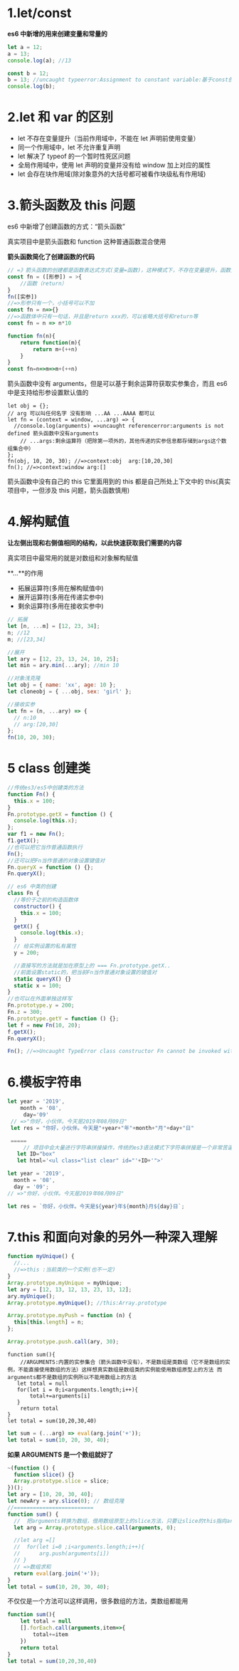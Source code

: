 # 1.let/const

**es6 中新增的用来创建变量和常量的**

```js
let a = 12;
a = 13;
console.log(a); //13

const b = 12;
b = 13; //uncaught typeerror:Assignment to constant variable:基于const创建变量，变量存储的值不能被修改(常量)
console.log(b);
```

# 2.let 和 var 的区别

- let 不存在变量提升（当前作用域中，不能在 let 声明前使用变量）
- 同一个作用域中，let 不允许重复声明
- let 解决了 typeof 的一个暂时性死区问题
- 全局作用域中，使用 let 声明的变量并没有给 window 加上对应的属性
- let 会存在块作用域(除对象意外的大括号都可被看作块级私有作用域)

# 3.箭头函数及 this 问题

es6 中新增了创建函数的方式：“箭头函数”

真实项目中是箭头函数和 function 这种普通函数混合使用

**箭头函数简化了创建函数的代码**

```js
// =》箭头函数的创建都是函数表达式方式(变量=函数)，这种模式下，不存在变量提升，函数只能在创建完成后被执行（也就是创建的代码之后执行）
const fn = ([形参]) = >{
    //函数（return）
}
fn([实参])
//=>形参只有一个，小括号可以不加
const fn = n=>{}
//=>函数体中只有一句话，并且是return xxx的，可以省略大括号和return等
const fn = n => n*10

function fn(n){
    return function(m){
        return m+(++n)
    }
}
const fn=n=>m=>m+(++n)
```

箭头函数中没有 arguments，但是可以基于剩余运算符获取实参集合，而且 es6 中是支持给形参设置默认值的

```JS
let obj = {};
// arg 可以叫任何名字 没有影响 ...AA ...AAAA 都可以
let fn = (context = window, ...arg) => {
  //console.log(arguments) =>uncaught referencerror:arguments is not defined 箭头函数中没有arguments
    // ...args:剩余运算符（把除第一项外的，其他传递的实参信息都存储到args这个数组集合中）
};
fn(obj, 10, 20, 30); //=>context:obj  arg:[10,20,30]
fn(); //=>context:window arg:[]

```

箭头函数中没有自己的 this 它里面用到的 this 都是自己所处上下文中的 this(真实项目中，一但涉及 this 问题，箭头函数慎用)

# 4.解构赋值

**让左侧出现和右侧值相同的结构，以此快速获取我们需要的内容**

真实项目中最常用的就是对数组和对象解构赋值

**...**的作用

- 拓展运算符(多用在解构赋值中)
- 展开运算符(多用在传递实参中)
- 剩余运算符(多用在接收实参中)

```js
// 拓展
let [n, ...m] = [12, 23, 34];
n; //12
m; //[23,34]

//展开
let ary = [12, 23, 13, 24, 10, 25];
let min = ary.min(...ary); //min 10

//对象浅克隆
let obj = { name: 'xx', age: 10 };
let cloneobj = { ...obj, sex: 'girl' };

//接收实参
let fn = (n, ...ary) => {
  // n:10
  // arg:[20,30]
};
fn(10, 20, 30);
```

# 5 class 创建类

```js
//传统es3/es5中创建类的方法
function Fn() {
  this.x = 100;
}
Fn.prototype.getX = function () {
  console.log(this.x);
};
var f1 = new Fn();
f1.getX();
//也可以把它当作普通函数执行
Fn();
//还可以把Fn当作普通的对象设置键值对
Fn.queryX = function () {};
Fn.queryX();
```

```js
// es6 中类的创建
class Fn {
  //等价于之前的构造函数体
  constructor() {
    this.x = 100;
  }
  getX() {
    console.log(this.x);
  }
  // 给实例设置的私有属性
  y = 200;

  //直接写的方法就是加在原型上的 === Fn.prototype.getX..
  //前面设置static的，把当前Fn当作普通对象设置的键值对
  static queryX() {}
  static x = 100;
}
//也可以在外面单独这样写
Fn.prototype.y = 200;
Fn.z = 300;
Fn.prototype.getY = function () {};
let f = new Fn(10, 20);
f.getX();
Fn.queryX();

Fn(); //=>Uncaught TypeError class constructor Fn cannot be invoked without 'new' class创建的类只能new执行，不能当作普通函数执行
```

# 6.模板字符串

```js
let year = '2019',
    month = '08',
     day='09'
 // =>"你好，小伙伴。今天是2019年08月09日"
 let res = "你好，小伙伴。今天是"+year+"年"+month+"月"+day+"日"

 =====
     // 项目中会大量进行字符串拼接操作，传统的es3语法模式下字符串拼接是一个非常苦逼的任务
   let ID="box"
   let html='<ul class="list clear" id="'+ID+'">'
```

```js
let year = '2019',
  month = '08',
  day = '09';
// =>"你好，小伙伴。今天是2019年08月09日"

let res = `你好，小伙伴。今天是${year}年${month}月${day}日`;
```

# 7.this 和面向对象的另外一种深入理解

```js
function myUnique() {
  //...
  //=>this :当前类的一个实例(也不一定)
}
Array.prototype.myUnique = myUnique;
let ary = [12, 13, 12, 13, 23, 13, 12];
ary.myUnique();
Array.prototype.myUnique(); //this:Array.prototype

Array.prototype.myPush = function (n) {
  this[this.length] = n;
};

Array.prototype.push.call(ary, 30);
```

```JS
function sum(){
    //ARGUMENTS:内置的实参集合（箭头函数中没有），不是数组是类数组（它不是数组的实例，不能直接使用数组的方法）这样想真实数组是数组类的实例能使用数组原型上的方法 而arguments都不是数组的实例所以不能用数组上的方法
   let total = null
   for(let i = 0;i<arguments.length;i++){
       total+=arguments[i]
   }
    return total
}
let total = sum(10,20,30,40)
```

```js
let sum = (...arg) => eval(arg.join('+'));
let total = sum(10, 20, 30, 40);
```

**如果 ARGUMENTS 是一个数组就好了**

```js
~(function () {
  function slice() {}
  Array.prototype.slice = slice;
})();
let ary = [10, 20, 30, 40];
let newAry = ary.slice(0); // 数组克隆
//=========================
function sum() {
  //  把arguments转换为数组，借用数组原型上的slice方法，只要让slice的this指向arguments 就相当于把arguments转换为新数组
  let arg = Array.prototype.slice.call(arguments, 0);

  //let arg =[]
  //  for(let i=0 ;i<arguments.length;i++){
  //      arg.push(arguments[i])
  // }
  // =>数组求和
  return eval(arg.join('+'));
}
let total = sum(10, 20, 30, 40);
```

不仅仅是一个方法可以这样调用，很多数组的方法，类数组都能用

```js
function sum(){
    let total = null
    [].forEach.call(arguments,item=>{
        total+=item
    })
    return total
}
let total = sum(10,20,30,40)
```
